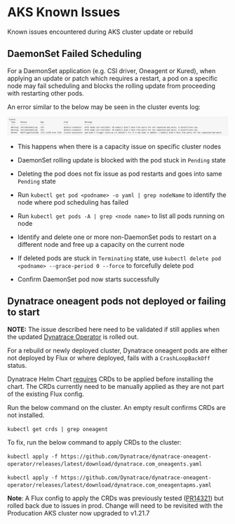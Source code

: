# AKS Known Issues

Known issues encountered during AKS cluster update or rebuild

## DaemonSet Failed Scheduling

For a DaemonSet application (e.g. CSI driver, Oneagent or Kured), when applying an update or patch which requires a restart, a pod on a specific node may fail scheduling and blocks the rolling update from proceeding with restarting other pods.  

An error similar to the below may be seen in the cluster events log:  

![](Images/oneagent_scheduling_error.png)

- This happens when there is a capacity issue on specific cluster nodes
- DaemonSet rolling update is blocked with the pod stuck in `Pending` state
- Deleting the pod does not fix issue as pod restarts and goes into same `Pending` state
  
- Run `kubectl get pod <podname> -o yaml | grep nodeName` to identify the node where pod scheduling has failed
- Run `kubectl get pods -A | grep <node name>` to list all pods running on node
- Identify and delete one or more non-DaemonSet pods to restart on a different node and free up a capacity on the current node  
- If deleted pods are stuck in `Terminating` state, use `kubectl delete pod <podname> --grace-period 0 --force` to forcefully delete pod
- Confirm DaemonSet pod now starts successfully

## Dynatrace oneagent pods not deployed or failing to start

**NOTE:** The issue described here need to be validated if still applies when the updated [Dynatrace Operator](https://tools.hmcts.net/jira/browse/DTSPO-6187) is rolled out.

For a rebuild or newly deployed cluster, Dynatrace oneagent pods are either not deployed by Flux or where deployed, fails with a `CrashLoopBackOff` status.

Dynatrace Helm Chart [requires](https://github.com/Dynatrace/helm-charts/blob/3c6ac8e9d9d62c1925e79f3fbd93e6be9af1bbea/dynatrace-oneagent-operator/chart/default/app-readme.md#additional-instructions) CRDs to be applied before installing the chart. The CRDs currently need to be manually applied as they are not part of the existing Flux config.

Run the below command on the cluster. An empty result confirms CRDs are not installed. 

`kubectl get crds | grep oneagent`

To fix, run the below command to apply CRDs to the cluster:

`kubectl apply -f https://github.com/Dynatrace/dynatrace-oneagent-operator/releases/latest/download/dynatrace.com_oneagents.yaml`  

`kubectl apply -f https://github.com/Dynatrace/dynatrace-oneagent-operator/releases/latest/download/dynatrace.com_oneagentapms.yaml `

**Note**: A Flux config to apply the CRDs was previously tested ([PR14321](https://github.com/hmcts/cnp-flux-config/pull/14312)) but rolled back due to issues in prod.  Change will need to be revisited with the Producation AKS cluster now upgraded to v1.21.7